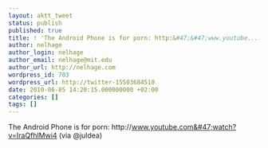 ```yaml
---
layout: aktt_tweet
status: publish
published: true
title: ! 'The Android Phone is for porn: http:&#47;&#47;www.youtube....'
author: nelhage
author_login: nelhage
author_email: nelhage@mit.edu
author_url: http://nelhage.com
wordpress_id: 703
wordpress_url: http://twitter-15503684510
date: 2010-06-05 14:20:15.000000000 +02:00
categories: []
tags: []
---
```

The Android Phone is for porn: http:&#47;&#47;www.youtube.com&#47;watch?v=IraQfhlMwi4 (via @juldea)
